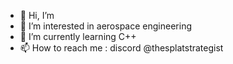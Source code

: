 - 👋 Hi, I’m 
- 👀 I’m interested in aerospace engineering
- 🌱 I’m currently learning C++
- 📫 How to reach me : discord @thesplatstrategist

<!---
TheSplatStrategist/TheSplatStrategist is a ✨ special ✨ repository because its `README.md` (this file) appears on your GitHub profile.
You can click the Preview link to take a look at your changes.
--->
